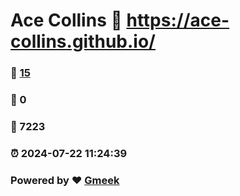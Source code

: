# Ace Collins :link: https://ace-collins.github.io/ 
### :page_facing_up: [15](https://ace-collins.github.io//tag.html) 
### :speech_balloon: 0 
### :hibiscus: 7223 
### :alarm_clock: 2024-07-22 11:24:39 
### Powered by :heart: [Gmeek](https://github.com/Meekdai/Gmeek)
